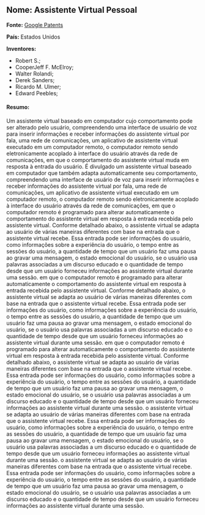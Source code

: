 ## Nome: Assistente Virtual Pessoal

**Fonte:** [Google Patents](https://patents.google.com/patent/US6757362?oq=virtual+assistant)

**País:** Estados Unidos

**Inventores:**
- Robert S.;
- CooperJeff F. McElroy;
- Walter Rolandi;
- Derek Sanders;
- Ricardo M. Ulmer;
- Edward Peebles;

#### Resumo:

Um assistente virtual baseado em computador cujo comportamento pode ser alterado pelo usuário, compreendendo uma interface de usuário de voz para inserir informações e receber informações do assistente virtual por fala, uma rede de comunicações, um aplicativo de assistente virtual executado em um computador remoto, o computador remoto sendo eletronicamente acoplado à interface do usuário através da rede de comunicações, em que o comportamento do assistente virtual muda em resposta à entrada do usuário. É divulgado um assistente virtual baseado em computador que também adapta automaticamente seu comportamento, compreendendo uma interface de usuário de voz para inserir informações e receber informações do assistente virtual por fala, uma rede de comunicações, um aplicativo de assistente virtual executado em um computador remoto, o computador remoto sendo eletronicamente acoplado à interface do usuário através da rede de comunicações, em que o computador remoto é programado para alterar automaticamente o comportamento do assistente virtual em resposta à entrada recebida pelo assistente virtual. Conforme detalhado abaixo, o assistente virtual se adapta ao usuário de várias maneiras diferentes com base na entrada que o assistente virtual recebe. Essa entrada pode ser informações do usuário, como informações sobre a experiência do usuário, o tempo entre as sessões do usuário, a quantidade de tempo que um usuário faz uma pausa ao gravar uma mensagem, o estado emocional do usuário, se o usuário usa palavras associadas a um discurso educado e o quantidade de tempo desde que um usuário forneceu informações ao assistente virtual durante uma sessão. em que o computador remoto é programado para alterar automaticamente o comportamento do assistente virtual em resposta à entrada recebida pelo assistente virtual. Conforme detalhado abaixo, o assistente virtual se adapta ao usuário de várias maneiras diferentes com base na entrada que o assistente virtual recebe. Essa entrada pode ser informações do usuário, como informações sobre a experiência do usuário, o tempo entre as sessões do usuário, a quantidade de tempo que um usuário faz uma pausa ao gravar uma mensagem, o estado emocional do usuário, se o usuário usa palavras associadas a um discurso educado e o quantidade de tempo desde que um usuário forneceu informações ao assistente virtual durante uma sessão. em que o computador remoto é programado para alterar automaticamente o comportamento do assistente virtual em resposta à entrada recebida pelo assistente virtual. Conforme detalhado abaixo, o assistente virtual se adapta ao usuário de várias maneiras diferentes com base na entrada que o assistente virtual recebe. Essa entrada pode ser informações do usuário, como informações sobre a experiência do usuário, o tempo entre as sessões do usuário, a quantidade de tempo que um usuário faz uma pausa ao gravar uma mensagem, o estado emocional do usuário, se o usuário usa palavras associadas a um discurso educado e o quantidade de tempo desde que um usuário forneceu informações ao assistente virtual durante uma sessão. o assistente virtual se adapta ao usuário de várias maneiras diferentes com base na entrada que o assistente virtual recebe. Essa entrada pode ser informações do usuário, como informações sobre a experiência do usuário, o tempo entre as sessões do usuário, a quantidade de tempo que um usuário faz uma pausa ao gravar uma mensagem, o estado emocional do usuário, se o usuário usa palavras associadas a um discurso educado e o quantidade de tempo desde que um usuário forneceu informações ao assistente virtual durante uma sessão. o assistente virtual se adapta ao usuário de várias maneiras diferentes com base na entrada que o assistente virtual recebe. Essa entrada pode ser informações do usuário, como informações sobre a experiência do usuário, o tempo entre as sessões do usuário, a quantidade de tempo que um usuário faz uma pausa ao gravar uma mensagem, o estado emocional do usuário, se o usuário usa palavras associadas a um discurso educado e o quantidade de tempo desde que um usuário forneceu informações ao assistente virtual durante uma sessão.